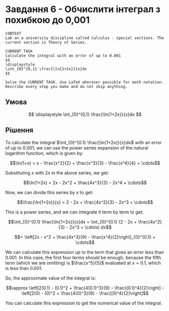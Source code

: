 # Завдання 6 - Обчислити інтеграл з похибкою до 0,001

```
CONTEXT
Lab on a university discipline called Calculus - special sections. The current section is Theory of Series.

CURRENT TASK
Calculate the integral with an error of up to 0.001
$$
\displaystyle
\int_{0}^{0,1} \frac{\ln{1+2x}}{x}dx
$$

Solve the CURRENT TASK. Use LaTeX wherever possible for math notation. Describe every step you make and do not skip anything.
```

## Умова

$$
\displaystyle
\int_{0}^{0,1} \frac{\ln{1+2x}}{x}dx
$$

## Рішення

To calculate the integral $\int_{0}^{0.1} \frac{\ln{1+2x}}{x}dx$ with an error of up to 0.001, we can use the power series expansion of the natural logarithm function, which is given by:

$$\ln(1+x) = x - \frac{x^2}{2} + \frac{x^3}{3} - \frac{x^4}{4} + \cdots$$

Substituting $x$ with $2x$ in the above series, we get:

$$\ln(1+2x) = 2x - 2x^2 + \frac{4x^3}{3} - 2x^4 + \cdots$$

Now, we can divide this series by $x$ to get:

$$\frac{\ln(1+2x)}{x} = 2 - 2x + \frac{4x^2}{3} - 2x^3 + \cdots$$

This is a power series, and we can integrate it term by term to get:

$$\int_{0}^{0.1} \frac{\ln{1+2x}}{x}dx = \int_{0}^{0.1} (2 - 2x + \frac{4x^2}{3} - 2x^3 + \cdots) dx$$

$$= \left[2x - x^2 + \frac{4x^3}{9} - \frac{x^4}{2}\right]_{0}^{0.1} + \cdots$$

We can calculate this expression up to the term that gives an error less than 0.001. In this case, the first four terms should be enough, because the fifth term (which we are omitting) is $\frac{x^5}{5}$ evaluated at $x = 0.1$, which is less than 0.001.

So, the approximate value of the integral is:

$$\approx \left[2(0.1) - (0.1)^2 + \frac{4(0.1)^3}{9} - \frac{(0.1)^4}{2}\right] - \left[2(0) - (0)^2 + \frac{4(0)^3}{9} - \frac{(0)^4}{2}\right]$$

You can calculate this expression to get the numerical value of the integral.

